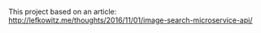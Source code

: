 This project based on an article: http://lefkowitz.me/thoughts/2016/11/01/image-search-microservice-api/
